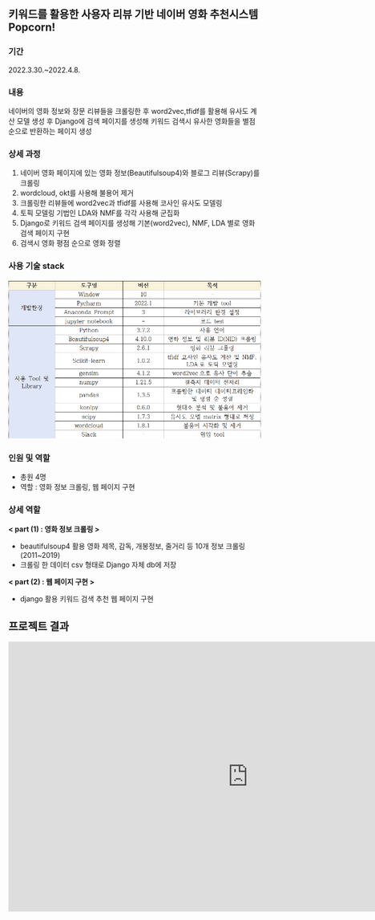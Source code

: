 
 ## 키워드를 활용한 사용자 리뷰 기반 네이버 영화 추천시스템 Popcorn!
 
 ### 기간  
 2022.3.30.~2022.4.8.  
 
 ### 내용   
 네이버의 영화 정보와 장문 리뷰들을 크롤링한 후 word2vec,tfidf를 활용해 유사도 계산 모델 생성 후 Django에 검색 페이지를 생성해 키워드 검색시 유사한 영화들을 별점순으로 반환하는 페이지 생성  
 
 ### 상세 과정
 
 1. 네이버 영화 페이지에 있는 영화 정보(Beautifulsoup4)와 블로그 리뷰(Scrapy)를 크롤링 
 2. wordcloud, okt를 사용해 불용어 제거 
 3. 크롤링한 리뷰들에 word2vec과 tfidf를 사용해 코사인 유사도 모델링 
 4. 토픽 모델링 기법인 LDA와 NMF를 각각 사용해 군집화 
 5. Django로 키워드 검색 페이지를 생성해 기본(word2vec), NMF, LDA 별로 영화 검색 페이지 구현 
 6. 검색시 영화 평점 순으로 영화 정렬
 
 ### 사용 기술 stack
 
 ![image](./stack.png)


### 인원 및 역할
- 총원 4명 
- 역할 : 영화 정보 크롤링, 웹 페이지 구현

### 상세 역할
**< part (1) : 영화 정보 크롤링 >**    
- beautifulsoup4 활용 영화 제목, 감독, 개봉정보, 줄거리 등 10개 정보 크롤링(2011~2019)
- 크롤링 한 데이터 csv 형태로 Django 자체 db에 저장  

**< part (2) : 웹 페이지 구현 >**  
- django 활용 키워드 검색 추천 웹 페이지 구현  

## 프로젝트 결과

<iframe width="956" height="538" src="https://www.youtube.com/embed/ozv4q2ov3Mk" frameborder="0" allow="accelerometer; autoplay; encrypted-media; gyroscope; picture-in-picture" allowfullscreen></iframe>
